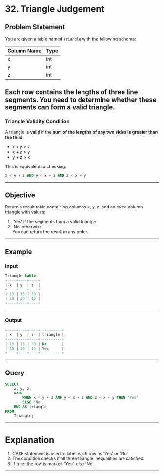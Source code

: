 # 32. Triangle Judgement

## Problem Statement

You are given a table named `Triangle` with the following schema:

| Column Name | Type |
|-------------|------|
| x           | int  |
| y           | int  |
| z           | int  |

Each row contains the lengths of three line segments. You need to determine whether these segments can form a **valid triangle**.
---

### Triangle Validity Condition

A triangle is **valid** if the **sum of the lengths of any two sides is greater than the third**:

- x + y > z  
- x + z > y  
- y + z > x  

This is equivalent to checking:

```sql
x < y + z AND y < x + z AND z < x + y
```
---
## Objective
Return a result table containing columns x, y, z, and an extra column triangle with values:
1. 'Yes' if the segments form a valid triangle
2. 'No' otherwise
<br>You can return the result in any order.
---
## Example
### Input
```sql
Triangle table:
+----+----+----+
| x  | y  | z  |
+----+----+----+
| 13 | 15 | 30 |
| 10 | 20 | 15 |
+----+----+----+
```
---
### Output
```sql
+----+----+----+----------+
| x  | y  | z  | triangle |
+----+----+----+----------+
| 13 | 15 | 30 | No       |
| 10 | 20 | 15 | Yes      |
+----+----+----+----------+
```
---
## Query
```sql
SELECT 
    x, y, z,
    CASE 
        WHEN x < y + z AND y < x + z AND z < x + y THEN 'Yes'
        ELSE 'No'
    END AS triangle
FROM 
    Triangle;
```
---
# Explanation
1. CASE statement is used to label each row as 'Yes' or 'No'.
2. The condition checks if all three triangle inequalities are satisfied.
3. If true: the row is marked 'Yes', else 'No'.
---
